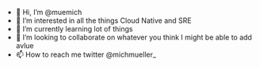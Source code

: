 - 👋 Hi, I’m @muemich
- 👀 I’m interested in all the things Cloud Native and SRE
- 🌱 I’m currently learning lot of things
- 💞️ I’m looking to collaborate on whatever you think I might be able to add avlue
- 📫 How to reach me twitter @michmueller_

<!---
muemich/muemich is a ✨ special ✨ repository because its `README.md` (this file) appears on your GitHub profile.
You can click the Preview link to take a look at your changes.
--->
